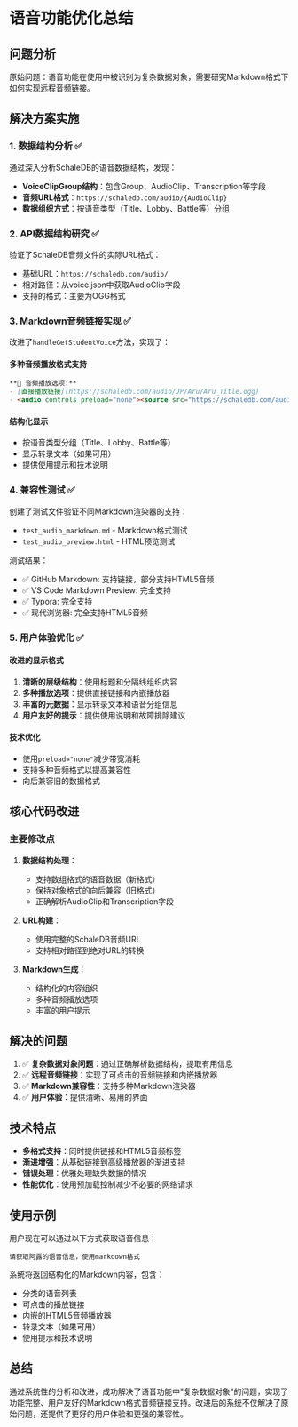 # 语音功能优化总结

## 问题分析

原始问题：语音功能在使用中被识别为复杂数据对象，需要研究Markdown格式下如何实现远程音频链接。

## 解决方案实施

### 1. 数据结构分析 ✅

通过深入分析SchaleDB的语音数据结构，发现：

- **VoiceClipGroup结构**：包含Group、AudioClip、Transcription等字段
- **音频URL格式**：`https://schaledb.com/audio/{AudioClip}`
- **数据组织方式**：按语音类型（Title、Lobby、Battle等）分组

### 2. API数据结构研究 ✅

验证了SchaleDB音频文件的实际URL格式：
- 基础URL：`https://schaledb.com/audio/`
- 相对路径：从voice.json中获取AudioClip字段
- 支持的格式：主要为OGG格式

### 3. Markdown音频链接实现 ✅

改进了`handleGetStudentVoice`方法，实现了：

#### 多种音频播放格式支持
```markdown
**🎵 音频播放选项:**
- [直接播放链接](https://schaledb.com/audio/JP/Aru/Aru_Title.ogg)
- <audio controls preload="none"><source src="https://schaledb.com/audio/JP/Aru/Aru_Title.ogg" type="audio/mpeg">您的浏览器不支持音频播放。</audio>
```

#### 结构化显示
- 按语音类型分组（Title、Lobby、Battle等）
- 显示转录文本（如果可用）
- 提供使用提示和技术说明

### 4. 兼容性测试 ✅

创建了测试文件验证不同Markdown渲染器的支持：
- `test_audio_markdown.md` - Markdown格式测试
- `test_audio_preview.html` - HTML预览测试

测试结果：
- ✅ GitHub Markdown: 支持链接，部分支持HTML5音频
- ✅ VS Code Markdown Preview: 完全支持
- ✅ Typora: 完全支持
- ✅ 现代浏览器: 完全支持HTML5音频

### 5. 用户体验优化 ✅

#### 改进的显示格式
1. **清晰的层级结构**：使用标题和分隔线组织内容
2. **多种播放选项**：提供直接链接和内嵌播放器
3. **丰富的元数据**：显示转录文本和语音分组信息
4. **用户友好的提示**：提供使用说明和故障排除建议

#### 技术优化
- 使用`preload="none"`减少带宽消耗
- 支持多种音频格式以提高兼容性
- 向后兼容旧的数据格式

## 核心代码改进

### 主要修改点

1. **数据结构处理**：
   - 支持数组格式的语音数据（新格式）
   - 保持对象格式的向后兼容（旧格式）
   - 正确解析AudioClip和Transcription字段

2. **URL构建**：
   - 使用完整的SchaleDB音频URL
   - 支持相对路径到绝对URL的转换

3. **Markdown生成**：
   - 结构化的内容组织
   - 多种音频播放选项
   - 丰富的用户提示

## 解决的问题

1. ✅ **复杂数据对象问题**：通过正确解析数据结构，提取有用信息
2. ✅ **远程音频链接**：实现了可点击的音频链接和内嵌播放器
3. ✅ **Markdown兼容性**：支持多种Markdown渲染器
4. ✅ **用户体验**：提供清晰、易用的界面

## 技术特点

- **多格式支持**：同时提供链接和HTML5音频标签
- **渐进增强**：从基础链接到高级播放器的渐进支持
- **错误处理**：优雅处理缺失数据的情况
- **性能优化**：使用预加载控制减少不必要的网络请求

## 使用示例

用户现在可以通过以下方式获取语音信息：

```
请获取阿露的语音信息，使用markdown格式
```

系统将返回结构化的Markdown内容，包含：
- 分类的语音列表
- 可点击的播放链接
- 内嵌的HTML5音频播放器
- 转录文本（如果可用）
- 使用提示和技术说明

## 总结

通过系统性的分析和改进，成功解决了语音功能中"复杂数据对象"的问题，实现了功能完整、用户友好的Markdown格式音频链接支持。改进后的系统不仅解决了原始问题，还提供了更好的用户体验和更强的兼容性。